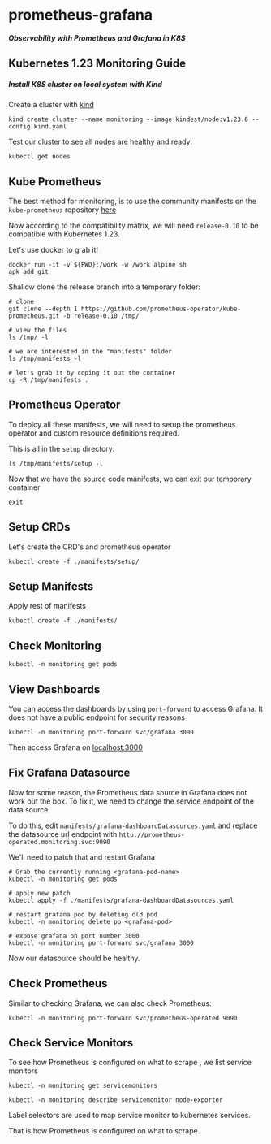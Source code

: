 # prometheus-grafana
##### Observability with Prometheus and Grafana in K8S

## Kubernetes 1.23 Monitoring Guide

##### Install K8S cluster on local system with Kind
Create a cluster with [kind](https://kind.sigs.k8s.io/docs/user/quick-start/)

```
kind create cluster --name monitoring --image kindest/node:v1.23.6 --config kind.yaml
```

Test our cluster to see all nodes are healthy and ready:

```
kubectl get nodes
```

## Kube Prometheus

The best method for monitoring, is to use the community manifests on the `kube-prometheus`
repository [here](https://github.com/prometheus-operator/kube-prometheus)

Now according to the compatibility matrix, we will need `release-0.10` to be compatible with
Kubernetes 1.23. </br>

Let's use docker to grab it!

```
docker run -it -v ${PWD}:/work -w /work alpine sh
apk add git
```

Shallow clone the release branch into a temporary folder:

```
# clone
git clone --depth 1 https://github.com/prometheus-operator/kube-prometheus.git -b release-0.10 /tmp/

# view the files
ls /tmp/ -l

# we are interested in the "manifests" folder
ls /tmp/manifests -l

# let's grab it by coping it out the container
cp -R /tmp/manifests .
```

## Prometheus Operator

To deploy all these manifests, we will need to setup the prometheus operator and custom resource definitions required.

This is all in the `setup` directory:

```
ls /tmp/manifests/setup -l
```

Now that we have the source code manifests, we can exit our temporary container

```
exit
```

## Setup CRDs

Let's create the CRD's and prometheus operator

```
kubectl create -f ./manifests/setup/
```

## Setup Manifests

Apply rest of manifests

```
kubectl create -f ./manifests/
```

## Check Monitoring

```
kubectl -n monitoring get pods
```

## View Dashboards

You can access the dashboards by using `port-forward` to access Grafana.
It does not have a public endpoint for security reasons

```
kubectl -n monitoring port-forward svc/grafana 3000
```

Then access Grafana on [localhost:3000](http://localhost:3000/)

## Fix Grafana Datasource

Now for some reason, the Prometheus data source in Grafana does not work out the box.
To fix it, we need to change the service endpoint of the data source. </br>

To do this, edit `manifests/grafana-dashboardDatasources.yaml` and replace the datasource url endpoint with `http://prometheus-operated.monitoring.svc:9090` </br>

We'll need to patch that and restart Grafana

```
# Grab the currently running <grafana-pod-name>
kubectl -n monitoring get pods

# apply new patch
kubectl apply -f ./manifests/grafana-dashboardDatasources.yaml

# restart grafana pod by deleting old pod
kubectl -n monitoring delete po <grafana-pod>

# expose grafana on port number 3000
kubectl -n monitoring port-forward svc/grafana 3000
```

Now our datasource should be healthy.

## Check Prometheus

Similar to checking Grafana, we can also check Prometheus:

```
kubectl -n monitoring port-forward svc/prometheus-operated 9090
```

## Check Service Monitors

To see how Prometheus is configured on what to scrape , we list service monitors

```
kubectl -n monitoring get servicemonitors

kubectl -n monitoring describe servicemonitor node-exporter
```

Label selectors are used to map service monitor to kubernetes services. </br>

That is how Prometheus is configured on what to scrape.
